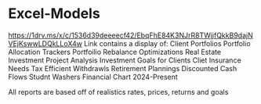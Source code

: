 # Excel-Models
https://1drv.ms/x/c/1536d39deeeecf42/EbqFhE84K3NJrR8TWjjfQkkB9dajNVEjKswwLDQkLLoX4w
Link contains a display of:
Client Portfolios 
Portfolio Allocation Trackers
Portfoilio Rebalance Optimizations
Real Estate Investment Project Analysis
Investment Goals for Clients
Cliet Insurance Needs
Tax Efficient Withdrawls
Retirement Plannings
Discounted Cash Flows 
Studnt Washers Financial Chart 2024-Present 

All reports are based off of realistics rates, prices, returns and goals 
